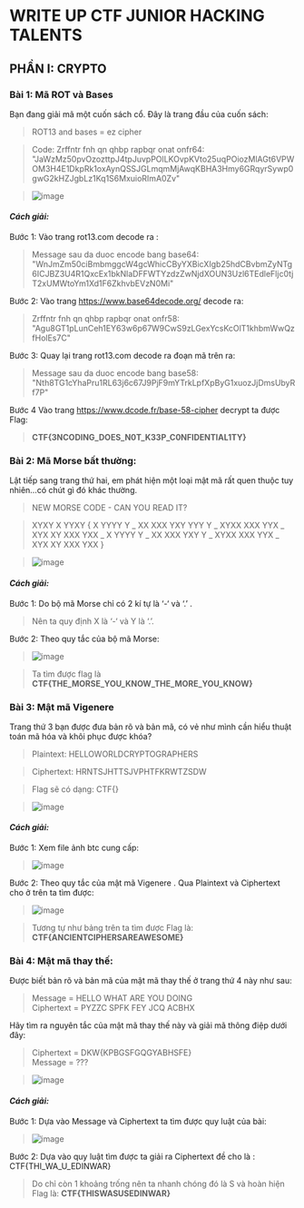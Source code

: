 # WRITE UP CTF JUNIOR HACKING TALENTS
## PHẦN I: CRYPTO
### Bài 1: Mã ROT và Bases 
Bạn đang giải mã một cuốn sách cổ. Đây là trang đầu của cuốn sách:
> ROT13 and bases = ez cipher

> Code: Zrffntr fnh qn qhbp rapbqr onat onfr64: "JaWzMz50pvOzozttpJ4tpJuvpPOlLKOvpKVto25uqPOiozMlAGt6VPWOM3H4E1DkpRk1oxAynQSSJGLmqmMjAwqKBHA3Hmy6GRqyrSywp0gwG2kHZJgbLz1Kq1S6MxuioRImA0Zv"

> ![image](https://user-images.githubusercontent.com/90112096/132126503-e32978de-cebb-4db5-9c0a-6fe1abf51a57.png)

#### ***Cách giải:***

Bước 1: Vào trang rot13.com decode ra :
> Message sau da duoc encode bang base64: "WnJmZm50ciBmbmggcW4gcWhicCByYXBicXIgb25hdCBvbmZyNTg6ICJBZ3U4R1QxcEx1bkNlaDFFWTYzdzZwNjdXOUN3Uzl6TEdleFljc0tjT2xUMWtoYm1Xd1F6ZkhvbEVzN0Mi"

Bước 2: Vào trang https://www.base64decode.org/ decode ra:
> Zrffntr fnh qn qhbp rapbqr onat onfr58: "Agu8GT1pLunCeh1EY63w6p67W9CwS9zLGexYcsKcOlT1khbmWwQzfHolEs7C"

Bước 3: Quay lại trang rot13.com decode ra đoạn mã trên ra: 
> Message sau da duoc encode bang base58: "Nth8TG1cYhaPru1RL63j6c67J9PjF9mYTrkLpfXpByG1xuozJjDmsUbyRf7P"

Bước 4 Vào trang https://www.dcode.fr/base-58-cipher decrypt ta được Flag:
> **CTF{3NCODING_DOES_N0T_K33P_C0NFIDENTIAL1TY}**

### Bài 2: Mã Morse bất thường:
Lật tiếp sang trang thứ hai, em phát hiện một loại mật mã rất quen thuộc tuy nhiên…có chút gì đó khác thường.
> NEW MORSE CODE - CAN YOU READ IT?

> XYXY X YYXY { X YYYY Y _ XX XXX YXY YYY Y _ XYXX XXX YYX _ XYX XY XXX YXX _ X YYYY Y _ XX XXX YXY Y _ XYXX XXX YYX _ XYX XY XXX YXX }

> ![image](https://user-images.githubusercontent.com/90112096/132126739-032bb1cb-0bfa-4074-a0ae-d070bcff8d3b.png)

#### ***Cách giải:***

Bước 1: Do bộ mã Morse chỉ có 2 kí tự là ‘-‘ và ‘.’ . 
> Nên ta quy định X là ‘-‘ và Y là ‘.’.

Bước 2: Theo quy tắc của bộ mã Morse:
> ![image](https://user-images.githubusercontent.com/90112096/132126803-aed8d9d1-cb9c-463e-815a-99b9a2a9a1be.png)

> Ta tìm được flag là **CTF{THE_MORSE_YOU_KNOW_THE_MORE_YOU_KNOW}**

### Bài 3: Mật mã Vigenere
Trang thứ 3 bạn được đưa bản rõ và bản mã, có vẻ như mình cần hiểu thuật toán mã hóa và khôi phục được khóa?
> Plaintext:   HELLOWORLDCRYPTOGRAPHERS

> Ciphertext: HRNTSJHTTSJVPHTFKRWTZSDW

> Flag sẽ có dạng: CTF{<key>}

> ![image](https://user-images.githubusercontent.com/90112096/132126854-16ab7591-9a65-4b46-8deb-615050cfe412.png)

#### ***Cách giải:***
  
Bước 1: Xem file ảnh btc cung cấp:
> ![image](https://user-images.githubusercontent.com/90112096/132126897-f8be138d-e1e0-4298-99ea-3e0c3614ca1c.png)

Bước 2: Theo quy tắc của mật mã Vigenere . Qua Plaintext và Ciphertext cho ở trên ta tìm được:
> ![image](https://user-images.githubusercontent.com/90112096/132126914-dd9726a1-7ad4-45d2-9e28-1086c50b3ae9.png)

>Tương tự như bảng trên ta tìm được Flag là:
**CTF{ANCIENTCIPHERSAREAWESOME}**
  
### Bài 4: Mật mã thay thế:
Được biết bản rõ và bản mã của mật mã thay thế ở trang thứ 4 này như sau:
> Message = HELLO WHAT ARE YOU DOING  
> Ciphertext = PYZZC SPFK FEY JCQ ACBHX

Hãy tìm ra nguyên tắc của mật mã thay thế này và giải mã thông điệp dưới đây:
> Ciphertext = DKW{KPBGSFGQGYABHSFE}  
> Message = ???

>![image](https://user-images.githubusercontent.com/90112096/132127171-b13f7ad8-f2da-4ec8-a20d-1a6d887f4540.png)

#### ***Cách giải:***
  
Bước 1: Dựa vào Message và Ciphertext ta tìm được quy luật của bài:
> ![image](https://user-images.githubusercontent.com/90112096/132127223-5daff66c-f18a-4a07-ad86-5ae2e1daf9cd.png)

Bước 2: Dựa vào quy luật tìm được ta giải ra Ciphertext đề cho là :
CTF{THI_WA_U_EDINWAR}
> Do chỉ còn 1 khoảng trống nên ta nhanh chóng đó là S và hoàn hiện Flag là:
> **CTF{THISWASUSEDINWAR}**


  






